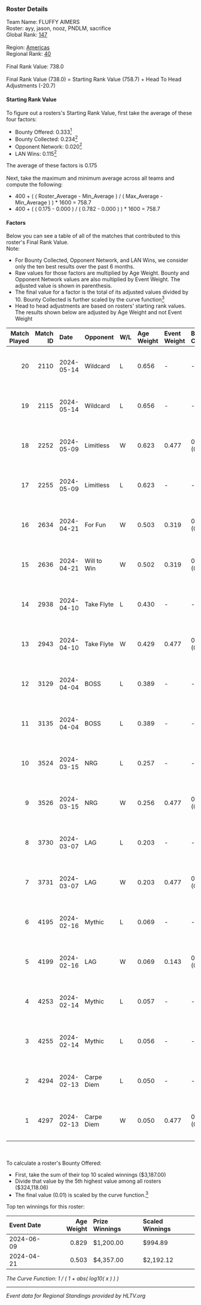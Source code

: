 ### Roster Details<br />
Team Name: FLUFFY AIMERS<br />
Roster: ayy, jason, nooz, PNDLM, sacrifice<br />
Global Rank: [147](../standings_global.md)<br />
<br />
Region: [Americas]( ../standings_americas.md)<br />
Regional Rank: [40]( ../standings_americas.md)<br />
<br />
Final Rank Value:  738.0<br />
<br />
Final Rank Value (738.0) = Starting Rank Value (758.7) + Head To Head Adjustments (-20.7)<br />

#### Starting Rank Value<br />
To figure out a rosters's Starting Rank Value, first take the average of these four factors:<br />
- Bounty Offered: 0.333[<sup>1</sup>](#table2)
- Bounty Collected: 0.234[<sup>2</sup>](#table1)
- Opponent Network: 0.020[<sup>2</sup>](#table1)
- LAN Wins: 0.115[<sup>2</sup>](#table1)

The average of these factors is 0.175<br />
<br />
Next, take the maximum and minimum average across all teams and compute the following:<br />
- 400 + ( ( Roster_Average - Min_Average ) / ( Max_Average - Min_Average ) ) * 1600 = 758.7
- 400 + ( ( 0.175 - 0.000 ) / ( 0.782 - 0.000 ) ) * 1600 = 758.7


#### Factors<br />
Below you can see a table of all of the matches that contributed to this roster's Final Rank Value.<br />
Note:<br />

- For Bounty Collected, Opponent Network, and LAN Wins, we consider only the ten best results over the past 6 months.
- Raw values for those factors are multiplied by Age Weight. Bounty and Opponent Network values are also multiplied by Event Weight. The adjusted value is shown in parenthesis.
- The final value for a factor is the total of its adjusted values divided by 10. Bounty Collected is further scaled by the curve function[<sup>3</sup>](#curveFunction)
- Head to head adjustments are based on rosters' starting rank values. The results shown below are adjusted by Age Weight and not Event Weight
<span id="table1"></span><br />


| Match Played | Match ID | Date       | Opponent    | W/L | Age Weight | Event Weight | Bounty Collected | Opponent Network | LAN Wins  | H2H Adj. | Roster                                 |
| -: | -: | :- | :- | :- | :- | :- | :- | :- | :- | -: | :- |
|           20 |     2110 | 2024-05-14 | Wildcard    | L   | 0.656      | -            | -                | -                | -         |    -6.23 | ayy, jason, nooz, PNDLM, sacrifice     |
|           19 |     2115 | 2024-05-14 | Wildcard    | L   | 0.656      | -            | -                | -                | -         |    -6.54 | ayy, jason, nooz, PNDLM, sacrifice     |
|           18 |     2252 | 2024-05-09 | Limitless   | W   | 0.623      | 0.477        | 0.001 (0.000)    | 0.167 (0.050)    | 0 (0.000) |     7.03 | ayy, jason, nooz, PNDLM, sacrifice     |
|           17 |     2255 | 2024-05-09 | Limitless   | L   | 0.623      | -            | -                | -                | -         |   -12.92 | ayy, jason, nooz, PNDLM, sacrifice     |
|           16 |     2634 | 2024-04-21 | For Fun     | W   | 0.503      | 0.319        | 0.003 (0.001)    | 0.020 (0.003)    | 1 (0.503) |     6.02 | ayy, brett, Fr3nk1e, jason, PNDLM      |
|           15 |     2636 | 2024-04-21 | Will to Win | W   | 0.502      | 0.319        | 0.001 (0.000)    | 0.000 (0.000)    | 1 (0.502) |     3.44 | ayy, brett, Fr3nk1e, jason, PNDLM      |
|           14 |     2938 | 2024-04-10 | Take Flyte  | L   | 0.430      | -            | -                | -                | -         |    -7.89 | ayy, intra, jason, PNDLM, sacrifice    |
|           13 |     2943 | 2024-04-10 | Take Flyte  | W   | 0.429      | 0.477        | 0.002 (0.000)    | 0.240 (0.049)    | 0 (0.000) |     5.74 | ayy, jason, nooz, PNDLM, sacrifice     |
|           12 |     3129 | 2024-04-04 | BOSS        | L   | 0.389      | -            | -                | -                | -         |    -5.39 | ayy, intra, jason, nooz, sacrifice     |
|           11 |     3135 | 2024-04-04 | BOSS        | L   | 0.389      | -            | -                | -                | -         |    -5.57 | ayy, intra, jason, PNDLM, sacrifice    |
|           10 |     3524 | 2024-03-15 | NRG         | L   | 0.257      | -            | -                | -                | -         |    -3.12 | ayy, intra, jason, PNDLM, sacrifice    |
|            9 |     3526 | 2024-03-15 | NRG         | W   | 0.256      | 0.477        | 0.020 (0.002)    | 0.521 (0.064)    | 0 (0.000) |     5.04 | ayy, intra, jason, PNDLM, sacrifice    |
|            8 |     3730 | 2024-03-07 | LAG         | L   | 0.203      | -            | -                | -                | -         |    -2.57 | ayy, jason, LEARSI, PNDLM, sacrifice   |
|            7 |     3731 | 2024-03-07 | LAG         | W   | 0.203      | 0.477        | 0.012 (0.001)    | 0.353 (0.034)    | 0 (0.000) |     3.88 | ayy, jason, LEARSI, PNDLM, sacrifice   |
|            6 |     4195 | 2024-02-16 | Mythic      | L   | 0.069      | -            | -                | -                | -         |    -0.98 | intra, jason, LEARSI, PNDLM, sacrifice |
|            5 |     4199 | 2024-02-16 | LAG         | W   | 0.069      | 0.143        | 0.012 (0.000)    | 0.353 (0.003)    | 0 (0.000) |     1.33 | intra, jason, LEARSI, PNDLM, sacrifice |
|            4 |     4253 | 2024-02-14 | Mythic      | L   | 0.057      | -            | -                | -                | -         |    -0.81 | intra, jason, LEARSI, PNDLM, sacrifice |
|            3 |     4255 | 2024-02-14 | Mythic      | L   | 0.056      | -            | -                | -                | -         |    -0.81 | intra, jason, LEARSI, PNDLM, sacrifice |
|            2 |     4294 | 2024-02-13 | Carpe Diem  | L   | 0.050      | -            | -                | -                | -         |    -0.97 | intra, jason, LEARSI, PNDLM, sacrifice |
|            1 |     4297 | 2024-02-13 | Carpe Diem  | W   | 0.050      | 0.477        | 0.005 (0.000)    | 0.038 (0.001)    | 0 (0.000) |     0.60 | intra, jason, LEARSI, PNDLM, sacrifice |

<br />
<span id="table2"></span><br />
To calculate a roster's Bounty Offered:<br />

- First, take the sum of their top 10 scaled winnings ($3,187.00)
- Divide that value by the 5th highest value among all rosters ($324,118.06)
- The final value (0.01) is scaled by the curve function.[<sup>3</sup>](#curveFunction)

Top ten winnings for this roster:<br />

| Event Date | Age Weight | Prize Winnings | Scaled Winnings |
| :- | -: | :- | :- |
| 2024-06-09 |      0.829 | $1,200.00      | $994.89         |
| 2024-04-21 |      0.503 | $4,357.00      | $2,192.12       |


<span id="curveFunction"></span>_The Curve Function: 1 / ( 1 + abs( log10( x ) ) )_<br />

---
_Event data for Regional Standings provided by HLTV.org_<br />
